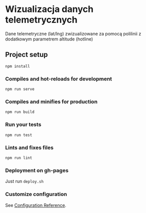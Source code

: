 # Wizualizacja danych telemetrycznych

Dane telemetryczne (lat/lng) zwizualizowane za pomocą polilinii z dodatkowym parametrem altitude (hotline)

## Project setup

```
npm install
```

### Compiles and hot-reloads for development

```
npm run serve
```

### Compiles and minifies for production

```
npm run build
```

### Run your tests

```
npm run test
```

### Lints and fixes files

```
npm run lint
```

### Deployment on gh-pages

Just run `deploy.sh`

### Customize configuration

See [Configuration Reference](https://cli.vuejs.org/config/).
